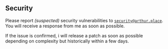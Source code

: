 ## Security

Please report _(suspected)_ security vulnerabilities to
[`security@arthur.place`](mailto:security@arthur.place). You will receive a response from
me as soon as possible.

If the issue is confirmed, i will release a patch as soon as possible depending on
complexity but historically within a few days.